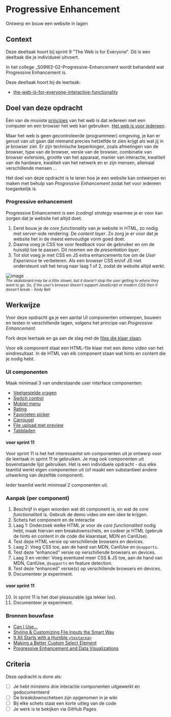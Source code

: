 

# Progressive Enhancement

Ontwerp en bouw een website in lagen

## Context

Deze deeltaak hoort bij sprint 9 "The Web is for Everyone". Dit is een deeltaak die je individueel uitvoert.

In het college _S09W2-02-Progressive-Enhancement wordt behandeld wat Progressive Enhancement is.

Deze deeltaak hoort bij de leertaak:
- [the-web-is-for-everyone-interactive-functionality](https://github.com/fdnd-task/the-web-is-for-everyone-interactive-functionality)



## Doel van deze opdracht

Één van de mooiste [principes](https://www.w3.org/DesignIssues/Principles.html) van het web is dat iedereen met een computer en een browser het web kan gebruiken. [Het web is voor iedereen](https://www.youtube.com/watch?v=UMNFehJIi0E). 

Maar het web is geen gecontroleerde (programmeer) omgeving, je kan er gerust van uit gaan dat niemand precies hetzelfde te zien krijgt als wat jij in je browser ziet. Er zijn technische beperkingen, zoals afmetingen van de browser, type van de browser, versie van de browser, combinatie van browser extensies, grootte van het apparaat, manier van interactie, kwaliteit van de hardware, kwaliteit van het netwerk en er zijn mensen, allemaal verschillende mensen ...

Het doel van deze opdracht is te leren hoe je een website kan ontwerpen en maken met behulp van _Progressive Enhancement_ zodat het voor iedereen toegankelijk is.

### Progressive enhancement
Progressive Enhancement is een _(coding) strategy_ waarmee je er voor kan zorgen dat je website het altijd doet. 

1. Eerst bouw je de _core functionality_ van je website in HTML, zo nodig met server-side rendering. 
De _content layer_. 
Zo zorg je er voor dat je website het in de meest eenvoudige vorm goed doet.
2. Daarna voeg je CSS toe voor feedback voor de gebruiker en om de huisstijl toe te passen.
Dit noemen we de _presentation layer_.
3. Tot slot voeg je met CSS en JS extra enhancements toe om de _User Experience_ te verbeteren. 
Als een browser CSS en/of JS niet ondersteunt valt het terug naar laag 1 of 2, zodat de website altijd werkt.

![image](https://github.com/fdnd-task/progressive-enhancement/assets/1391509/f6d0490b-6748-4fc8-8a63-d33d2f2d0b68)
<br><small>_The skateboard may be a little slower, but it doesn’t stop the user getting to where they want to go. So, if the user’s browser doesn’t support JavaScript or modern CSS then it doesn’t break_ - Andy Bell
</small>



## Werkwijze

Voor deze opdracht ga je een aantal UI componenten ontwerpen, bouwen en testen in verschillende lagen, volgens het principe van _Progressive Enhancement_. 

Fork deze leertaak en ga aan de slag met de [files die klaar staan](https://fdnd-task.github.io/progressive-enhancement/).

Voor elk component staat een HTML-file klaar met een demo video van het eindresultaat. 
In de HTML van elk component staan wat hints en content die je nodig hebt.

### UI componenten

Maak minimaal 3 van onderstaande user interface componenten: 

- [Veelgestelde vragen](https://fdnd-task.github.io/progressive-enhancement/faq.html)
- [Switch control](https://fdnd-task.github.io/progressive-enhancement/switch.html)
- [Mobiel menu](https://fdnd-task.github.io/progressive-enhancement/menu.html)
- [Rating](https://fdnd-task.github.io/progressive-enhancement/rating.html)
- [Favorieten picker](https://fdnd-task.github.io/progressive-enhancement/pickers.html)
- [Carrousel](https://fdnd-task.github.io/progressive-enhancement/carrousel.html)
- [File upload met preview](https://fdnd-task.github.io/progressive-enhancement/file.html)
- [Tabbladen](https://fdnd-task.github.io/progressive-enhancement/tabs.html)

#### voor sprint 11

Voor sprint 11 is het het interessantst om componenten uit je ontwerp voor de leertaak in sprint 11 te gebruiken. 
Je mag ook componenten uit bovenstaande lijst gebruiken.
Het is een individuele opdracht - dus elke teamlid werkt eigen componenten uit (of maakt een substantieel andere uitwerking van dezelfde component).

Ieder teamlid werkt minimaal 2 componenten uit.

### Aanpak (per component)

1. Beschrijf in eigen woorden wat dit component is, en wat de _core functionaliteit_ is. Gebruik de demo video om een idee te krijgen.
2. Schets het component en de interactie 
3. Laag 1: Onderzoek welke HTML je voor de _core functionaliteit_ nodig hebt, maak hiervan een breakdownschets, en codeer je HTML (gebruik de hints en content in de code die klaarstaat, MDN en CanIUse).
4. Test deze HTML versie op verschillende browsers en devices.
5. Laag 2: Voeg CSS toe, aan de hand van MDN, CanIUse en `@supports`.
6. Test deze “enhanced” versie op verschillende browsers en devices.
7. Laag 3 en verder: Voeg eventueel meer CSS & JS toe, aan de hand van MDN, CanIUse, `@supports` en feature detection.
8. Test deze “enhanced” versie(s) op verschillende browsers en devices.
9. Documenteer je experiment.

#### voor sprint 11
10. In sprint 11 is het doel pleasurable (ga lekker los).
11. Documenteer je experiment.

### Bronnen bouwfase

* [Can I Use...](https://caniuse.com/)
* [Styling & Customizing File Inputs the Smart Way](https://tympanus.net/codrops/2015/09/15/styling-customizing-file-inputs-smart-way/)
* [It All Starts with a Humble `<textarea>`](https://24ways.org/2019/it-all-starts-with-a-humble-textarea/)
* [Making a Better Custom Select Element](https://24ways.org/2019/making-a-better-custom-select-element/)
* [Progressive Enhancement and Data Visualizations](https://css-tricks.com/progressive-enhancement-data-visualizations/)



## Criteria

Deze opdracht is done als:

- [ ] Je hebt minstens drie interactie componenten uitgewerkt en gedocumenteerd
- [ ] De breakdownschetsen zijn opgenomen in je wiki
- [ ] Bij elke schets staat een korte uitleg van de code
- [ ] Je werk is te bekijken via GitHub Pages
